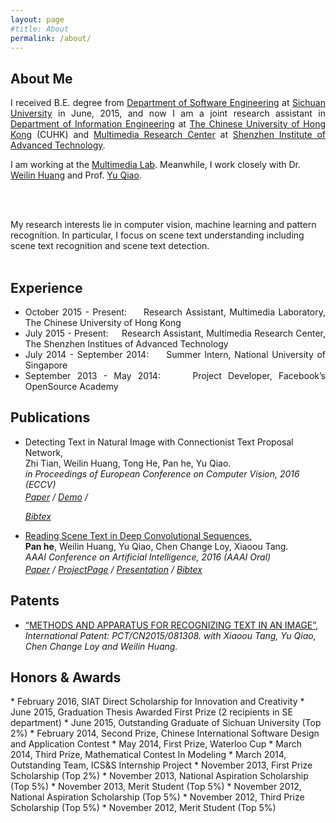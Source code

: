 ```yaml
---
layout: page
#title: About
permalink: /about/
---
```



<script type="text/javascript" async="" src="ga.js"></script><script type="text/javascript">

  var _gaq = _gaq || [];
  _gaq.push(['_setAccount', 'UA-39824124-1']);
  _gaq.push(['_trackPageview']);

	function show_switch(obj_name) {
		var obj = document.getElementById(obj_name);

		if (obj.style.display == "none") {
			obj.style.display = "block";
		}
		else {
			obj.style.display = "none";
		}
	}

  (function() {
    var ga = document.createElement('script'); ga.type = 'text/javascript'; ga.async = true;
    ga.src = ('https:' == document.location.protocol ? 'https://ssl' : 'http://www') + '.google-analytics.com/ga.js';
    var s = document.getElementsByTagName('script')[0]; s.parentNode.insertBefore(ga, s);
  })();

</script>


<h2 id="about">About Me</h2>
<div class="about">

<p align="justify">
I received B.E. degree from <a href='http://www.scu.edu.cn/software2012/'>Department of Software Engineering</a> at <a href='http://www.scu.edu.cn/en/'>Sichuan University</a> in June, 2015, and now I am a joint research assistant in  <a href='http://www.ie.cuhk.edu.hk/main/index.shtml'>Department of Information Engineering</a> at <a href='http://www.cuhk.edu.hk/english/index.html'>The Chinese University of Hong Kong</a> (CUHK) and <a href='http://www.siat.cas.cn/jgsz/kyxt/jcs/yjdy/dmtjc/'>Multimedia Research Center</a> at <a href='http://english.siat.cas.cn/'>Shenzhen Institute of Advanced Technology</a>.

I am working at the <a href='http://mmlab.ie.cuhk.edu.hk/'>Multimedia Lab</a>. Meanwhile, I work closely with Dr. <a href='http://www.wlhuang.com/'>Weilin Huang</a> and Prof. <a href='http://mmlab.siat.ac.cn/yuqiao/'>Yu Qiao</a>.

<br /> <br />

My research interests lie in computer vision, machine learning and pattern recognition. In particular, I focus on scene text understanding including scene text recognition and scene text detection.
<br /> <br />

</p>

</div>


<!-- <h2 id="education">Education</h2>

<div style="text-align: justify;" markdown="1">
 Sichuan University, B.E. in Software Engineering, June 2015

* Overall GPA: 3.65/4, Rank: 6/334

</div> -->

<h2 id="experience">Experience</h2>

<div style="text-align: justify;" markdown="1">

* October 2015 - Present: &nbsp;&nbsp;&nbsp; Research Assistant, Multimedia Laboratory, The Chinese University of Hong Kong
* July 2015 - Present: &nbsp;&nbsp;&nbsp; Research Assistant, Multimedia Research Center, The Shenzhen Institues of Advanced Technology
* July 2014 - September 2014: &nbsp;&nbsp;&nbsp; Summer Intern, National University of Singapore
* September 2013 - May 2014: &nbsp;&nbsp;&nbsp; Project Developer, Facebook’s OpenSource Academy

</div>


<h2 id="publications">Publications</h2>
<ul>
  <li>
    <a>Detecting Text in Natural Image with Connectionist Text Proposal Network,</a><br>
    Zhi Tian, Weilin Huang, Tong He, Pan he, Yu Qiao.<br>
    <em>in Proceedings of European Conference on Computer Vision, 2016 (<a>ECCV</a>)<br>
      <p style="margin-Top:3px">
        <a href="/pdf/ztian2016_eccv.pdf">Paper</a> /
        <a href="http://textdet.com/">Demo</a> /
      </p>
    <a shape="rect" href="javascript:show_switch('zhitian16DetectingText_bib')" class="togglebib" >Bibtex</a>
<pre id="zhitian16DetectingText_bib" style="display: none" xml:space="preserve">
@inproceedings{zhitian16DetectingText,
 Author    = {Zhi Tian and
              Weilin Huang and
	          Tong He and
	          Pan He and
              Yu Qiao},
 Title     = {Detecting Text in Natural Image with Connectionist Text Proposal Network},
 Booktitle = {in Proceedings of European Conference on Computer Vision, (ECCV)},
 Year      = {2016}}
</pre>
		  </p>
	  </em>
  </li>
	<li>
	  <a href="http://arxiv.org/abs/1506.04395">Reading Scene Text in Deep Convolutional Sequences,</a><br>
	  <b>Pan he</b>, Weilin Huang, Yu Qiao, Chen Change Loy, Xiaoou Tang.<br>
	  <em>AAAI Conference on Artificial Intelligence, 2016 (<a>AAAI Oral</a>) <br>
		  <p style="margin-Top:3px">
		  	<a href="http://arxiv.org/abs/1506.04395">Paper</a> /
		  	<a href="/project/DTRN">ProjectPage</a> /
		  	<a href="/pdf/aaai.pdf">Presentation</a> /
		  	<a shape="rect" href="javascript:show_switch('panhe16readText_bib')" class="togglebib" >Bibtex</a>
<pre id="panhe16readText_bib" style="display: none" xml:space="preserve">
@inproceedings{panhe16readText,
 Author    = {Pan He and
              Weilin Huang and
              Yu Qiao and
              Chen Change Loy and
              Xiaoou Tang},
 Title     = {Reading Scene Text in Deep Convolutional Sequences},
 Booktitle = {in Proceedings of AAAI Conference on Artificial Intelligence, (AAAI)},
 Year      = {2016}}
</pre>
	  </em>
</li>
</ul>


<h2 id="patent">Patents</h2>
<ul>
	<li>
	<a href="" >“METHODS AND APPARATUS FOR RECOGNIZING TEXT IN AN IMAGE”,</a><br>
	 <em>International Patent: PCT/CN2015/081308. with Xiaoou Tang, Yu Qiao, Chen Change Loy and Weilin Huang.</em>
	</li>
</ul>

<h2 id="awards">Honors & Awards</h2>

<div style="text-align: left;" markdown="1">
* February 2016,    SIAT Direct Scholarship for Innovation and Creativity
* June 2015,       Graduation Thesis Awarded First Prize  (2 recipients in SE   department)
* June 2015,        Outstanding Graduate of Sichuan University (Top 2%)
* February 2014, 	Second Prize, Chinese International Software Design and Application Contest
* May 2014,    		First Prize, Waterloo Cup
* March 2014,    	Third Prize, Mathematical Contest In Modeling
* March 2014,    	Outstanding Team, ICS&S Internship Project
* November 2013, 	First Prize Scholarship (Top 2%)
* November 2013, 	National Aspiration Scholarship (Top 5%)
* November 2013,  	Merit Student (Top 5%)
* November 2012,  	National Aspiration Scholarship (Top 5%)
* November 2012,  	Third Prize Scholarship (Top 5%)
* November 2012,  	Merit Student (Top 5%)


</div>
